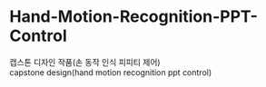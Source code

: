 # Hand-Motion-Recognition-PPT-Control
캡스톤 디자인 작품(손 동작 인식 피피티 제어)<br>
capstone design(hand motion recognition ppt control)

